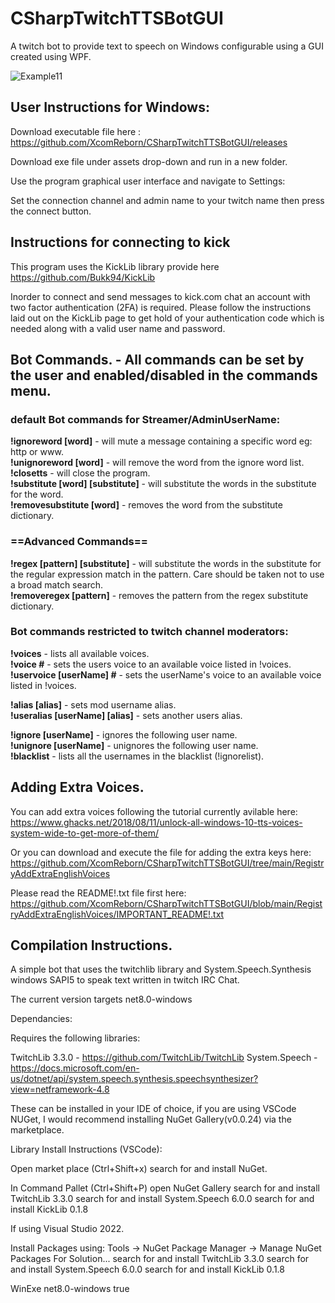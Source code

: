 # CSharpTwitchTTSBotGUI

 A twitch bot to provide text to speech on Windows configurable using a GUI created using WPF.

 ![Example11](https://github.com/XcomReborn/Text_To_Speech_Chatbot/assets/4015491/abbee14d-f462-4276-9752-8671d15de811)


## User Instructions for Windows:

Download executable file here : https://github.com/XcomReborn/CSharpTwitchTTSBotGUI/releases

Download exe file under assets drop-down and run in a new folder.

Use the program graphical user interface and navigate to Settings:

Set the connection channel and admin name to your twitch name then press the connect button.


## Instructions for connecting to kick

This program uses the KickLib library provide here https://github.com/Bukk94/KickLib

Inorder to connect and send messages to kick.com chat an account with two factor authentication (2FA) is required.
Please follow the instructions laid out on the KickLib page to get hold of your authentication code which is needed
along with a valid user name and password.

## Bot Commands. - All commands can be set by the user and enabled/disabled in the commands menu.

### default Bot commands for Streamer/AdminUserName:

**!ignoreword [word]** - will mute a message containing a specific word eg: http or www.  
**!unignoreword [word]** - will remove the word from the ignore word list.  
**!closetts** - will close the program.  
**!substitute [word] [substitute]** - will substitute the words in the substitute for the word.  
**!removesubstitute [word]** - removes the word from the substitute dictionary. 

### ==Advanced Commands==

**!regex [pattern] [substitute]** - will substitute the words in the substitute for the regular expression match in the pattern. Care should be taken not to use a broad match search.  
**!removeregex [pattern]** - removes the pattern from the regex substitute dictionary.  

### Bot commands restricted to twitch channel moderators:

**!voices** - lists all available voices.  
**!voice #** - sets the users voice to an available voice listed in !voices.  
**!uservoice [userName] #** - sets the userName's voice to an available voice listed in !voices.  

**!alias [alias]** - sets mod username alias.  
**!useralias [userName] [alias]** - sets another users alias.  

**!ignore [userName]** - ignores the following user name.  
**!unignore [userName]** - unignores the following user name.  
**!blacklist** - lists all the usernames in the blacklist (!ignorelist).  

## Adding Extra Voices.

You can add extra voices following the tutorial currently avilable here: https://www.ghacks.net/2018/08/11/unlock-all-windows-10-tts-voices-system-wide-to-get-more-of-them/

Or you can download and execute the file for adding the extra keys here: https://github.com/XcomReborn/CSharpTwitchTTSBotGUI/tree/main/RegistryAddExtraEnglishVoices

Please read the README!.txt file first here: https://github.com/XcomReborn/CSharpTwitchTTSBotGUI/blob/main/RegistryAddExtraEnglishVoices/IMPORTANT_README!.txt


## Compilation Instructions.
 
 A simple bot that uses the twitchlib library and System.Speech.Synthesis windows SAPI5 to speak text written in twitch IRC Chat. 
 
 The current version targets net8.0-windows

 Dependancies:

 Requires the following libraries:

 TwitchLib 3.3.0 - https://github.com/TwitchLib/TwitchLib
 System.Speech - https://docs.microsoft.com/en-us/dotnet/api/system.speech.synthesis.speechsynthesizer?view=netframework-4.8

These can be installed in your IDE of choice, if you are using VSCode NUGet, I would recommend installing NuGet Gallery(v0.0.24) via the marketplace.

Library Install Instructions (VSCode):

Open market place (Ctrl+Shift+x)
search for and install NuGet.

In Command Pallet (Ctrl+Shift+P)
open NuGet Gallery
search for and install TwitchLib 3.3.0
search for and install System.Speech 6.0.0
search for and install KickLib 0.1.8

If using Visual Studio 2022.

Install Packages using: Tools -> NuGet Package Manager -> Manage NuGet Packages For Solution...
search for and install TwitchLib 3.3.0
search for and install System.Speech 6.0.0
search for and install KickLib 0.1.8

<OutputType> WinExe
<TargetFramework> net8.0-windows
<UseWPF> true


